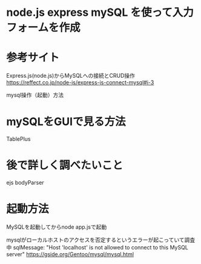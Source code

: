 # node.js express mySQL を使って入力フォームを作成

# 参考サイト
Express.js(node.js)からMySQLへの接続とCRUD操作
https://reffect.co.jp/node-js/express-js-connect-mysql#i-3

mysql操作（起動）方法

# mySQLをGUIで見る方法
TablePlus

# 後で詳しく調べたいこと
ejs
bodyParser


# 起動方法
MySQLを起動してからnode app.jsで起動

mysqlがローカルホストのアクセスを否定するというエラーが起こっていて調査中
sqlMessage: "Host 'localhost' is not allowed to connect to this MySQL server"
https://gside.org/Gentoo/mysql/mysql.html